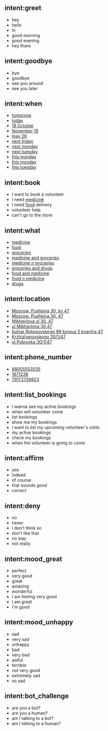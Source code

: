 ## intent:greet
- hey
- hello
- hi
- good morning
- good evening
- hey there

## intent:goodbye
- bye
- goodbye
- see you around
- see you later

## intent:when
- [tomorrow](date)
- [today](date)
- [18 October](date)
- [November 19](date)
- [may 29](date)
- [next friday](date)
- [next monday](date)
- [next tuesday](date)
- [this monday](date)
- [this monday](date)
- [this tuesday](date)

## intent:book
- I want to book a volunteer
- I need [medicine](products)
- I need [food](products) delivery
- volunteer help
- can't go to the store

## intent:what
- [medicine](products)
- [food](products)
- [groceries](products)
- [medicine and groceries](products)
- [medicine n groceries](products)
- [groceries and drugs](products)
- [food and medicine](products)
- [food n medicine](products)
- [drugs](products)

## intent:location
- [Moscow, Pushkina 30, kv 47](location)
- [Moscow, Pushkina 30, 47](location)
- [Mikhaylova ul 30, 47](location)
- [ul Mikhaylova 30,47](location)
- [bulvar Rokosovskogo 89 korpus 5 kvartira 47](location)
- [Krzhizhanovskogo 30/1/47](location)
- [ul Pokrovka 30/1/47](location)

## intent:phone_number
- [88005553535](phone_number)
- [1671238](phone_number)
- [79172739823](phone_number)

## intent:list_bookings
- I wanna see my active bookings
- when will volunteer come
- list bookings
- show me my bookings
- I want to list my upcoming volunteer's visits
- my active bookings
- check my bookings
- when the volunteer is going to come

## intent:affirm
- yes
- indeed
- of course
- that sounds good
- correct

## intent:deny
- no
- never
- I don't think so
- don't like that
- no way
- not really

## intent:mood_great
- perfect
- very good
- great
- amazing
- wonderful
- I am feeling very good
- I am great
- I'm good

## intent:mood_unhappy
- sad
- very sad
- unhappy
- bad
- very bad
- awful
- terrible
- not very good
- extremely sad
- so sad

## intent:bot_challenge
- are you a bot?
- are you a human?
- am I talking to a bot?
- am I talking to a human?
